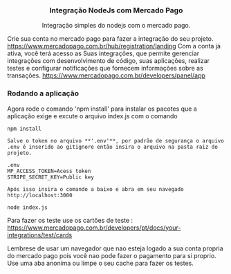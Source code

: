 
<h3 align="center">Integração NodeJs com Mercado Pago</h3>
<p align="center">
Integração simples do nodejs com o mercado pago.
  <br>
</p>

Crie sua conta no mercado pago para fazer a integração do seu projeto. https://www.mercadopago.com.br/hub/registration/landing
Com a conta já ativa, você terá acesso as Suas integrações, que permite gerenciar integrações com desenvolvimento de código, suas aplicações, realizar testes e configurar notificações que fornecem informações sobre as transações. https://www.mercadopago.com.br/developers/panel/app

### Rodando a aplicação
Agora rode o comando 'npm install' para instalar os pacotes que a aplicação exige e excute o arquivo index.js com o comando

```shell
npm install

Salve o token no arquivo **'.env'**, por padrão de segurança o arquivo .env é inserido ao gitignore então insira o arquivo na pasta raiz do projeto.

.env
MP_ACCESS_TOKEN=Acess token
STRIPE_SECRET_KEY=Public key

Após isso insira o comando a baixo e abra em seu navegado http://localhost:3000 

node index.js
```

Para fazer os teste use os cartões de teste :
https://www.mercadopago.com.br/developers/pt/docs/your-integrations/test/cards

Lembrese de usar um navegador que nao esteja logado a sua conta propria do mercado pago pois você nao pode fazer o pagamento para si proprio. Use uma aba anonima ou limpe o seu cache para fazer os testes.



